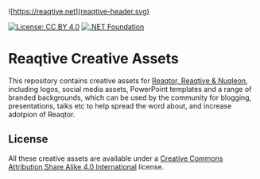 ![https://reaqtive.net](reaqtive-header.svg)
 
[![License: CC BY 4.0](https://img.shields.io/badge/License-CC%20BY%204.0-lightgrey.svg)](https://creativecommons.org/licenses/by/4.0/)
[![.NET Foundation](https://img.shields.io/badge/.NET%20Foundation-blueviolet.svg)](https://www.dotnetfoundation.org/)

# Reaqtive Creative Assets

This repository contains creative assets for [Reaqtor, Reaqtive & Nuqleon](https://github.com/reaqtive/reaqtor), including logos, social media assets, PowerPoint templates and a range of branded backgrounds, which can be used by the community for blogging, presentations, talks etc to help spread the word about, and increase adotpion of Reaqtor. 

## License

All these creative assets are available under a [Creative Commons Attribution Share Alike 4.0 International](https://creativecommons.org/licenses/by/4.0/) license.